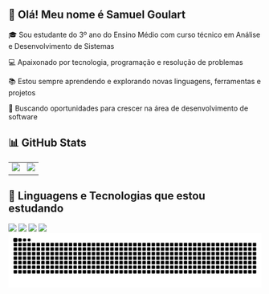 ## 👋 Olá! Meu nome é Samuel Goulart  

🎓 Sou estudante do 3º ano do Ensino Médio com curso técnico em Análise e Desenvolvimento de Sistemas  

💻 Apaixonado por tecnologia, programação e resolução de problemas  

📚 Estou sempre aprendendo e explorando novas linguagens, ferramentas e projetos  

🚀 Buscando oportunidades para crescer na área de desenvolvimento de software  

## 📊 GitHub Stats 

<table>
  <tr>
    <td>
      <img src="https://github-readme-stats.vercel.app/api?username=goulart2704&show_icons=true&theme=transparent" />
    </td>
    <td>
      <img src="https://github-readme-stats.vercel.app/api/top-langs/?username=goulart2704&layout=compact&langs_count=3&theme=transparent" />
    </td>
  </tr>
</table>

## 🧠 Linguagens e Tecnologias que estou estudando

<div>
  <img src="https://img.shields.io/badge/HTML5-FF5722?style=for-the-badge&logo=html5&logoColor=white" />
  <img src="https://img.shields.io/badge/CSS3-2965f1?style=for-the-badge&logo=css3&logoColor=white" />
  <img src="https://img.shields.io/badge/JavaScript-f7df1e?style=for-the-badge&logo=javascript&logoColor=black" />
  <img src="https://img.shields.io/badge/IBM SkillsBuild-052FAD?style=for-the-badge&logo=ibm&logoColor=white" />
</div>

<picture align="center">
  <source media="(prefers-color-scheme: dark)" srcset="https://raw.githubusercontent.com/mclarisse/mclarisse/output/github-contribution-grid-snake-dark.svg">
  <source media="(prefers-color-scheme: light)" srcset="https://raw.githubusercontent.com/mclarisse/mclarisse/output/github-contribution-grid-snake.svg">
  <img align="center" alt="github contribution grid snake animation" src="https://raw.githubusercontent.com/mclarisse/mclarisse/output/github-contribution-grid-snake.svg">
</picture>
